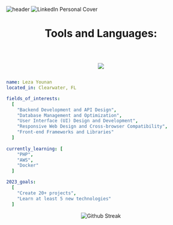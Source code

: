 ![header](https://capsule-render.vercel.app/api?type=waving&color=0:504164,25:E09AAC,50:7F6CD0,100:98AFB9&height=100&text=Hello%20World&fontAlignY=27&section=header&fontSize=35&fontColor=FFFFFF)
![LinkedIn Personal Cover](https://github.com/ItsLezaY/ItsLezaY/assets/140553267/d2427638-0c41-4f86-a262-ab382a3b71ba)

<h1 align="center">Tools and Languages: <br />
  <br>
<p align="center">
  <a href="https://skillicons.dev">
    <img src="https://skillicons.dev/icons?i=py,js,ts,html,css,figma,bootstrap,materialui,react,vite,flask,webpack,git,nodejs,postgres,mysql,sqlite,firebase&perline=9" />
  </a>
</p>
</h1>

```yaml
name: Leza Younan
located_in: Clearwater, FL

fields_of_interests:
  [
    "Backend Development and API Design",
    "Database Management and Optimization",
    "User Interface (UI) Design and Development",
    "Responsive Web Design and Cross-browser Compatibility",
    "Front-end Frameworks and Libraries"
  ]
  
currently_learning: [
    "PHP",
    "AWS",
    "Docker"
  ]

2023_goals:
  [
    "Create 20+ projects",
    "Learn at least 5 new technologies"
  ]
```

<p align="center">
  <img src="https://streak-stats.demolab.com?user=itslezay&theme=ocean-dark&hide_border=true&card_width=450" alt="Github Streak">
</p>
